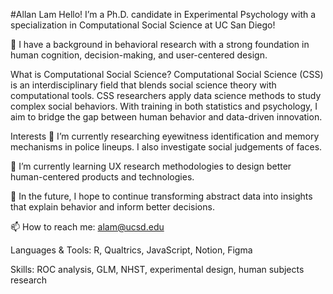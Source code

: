 #Allan Lam
Hello! I’m a Ph.D. candidate in Experimental Psychology with a specialization in Computational Social Science at UC San Diego!

🧠 I have a background in behavioral research with a strong foundation in human cognition, decision-making, and user-centered design.

What is Computational Social Science?
Computational Social Science (CSS) is an interdisciplinary field that blends social science theory with computational tools. CSS researchers apply data science methods to study complex social behaviors. With training in both statistics and psychology, I aim to bridge the gap between human behavior and data-driven innovation.

Interests
🔭 I’m currently researching eyewitness identification and memory mechanisms in police lineups. I also investigate social judgements of faces. 

🌱 I’m currently learning UX research methodologies to design better human-centered products and technologies.

🚀 In the future, I hope to continue transforming abstract data into insights that explain behavior and inform better decisions. 

📫 How to reach me: alam@ucsd.edu 

Languages & Tools: R, Qualtrics, JavaScript, Notion, Figma

Skills: ROC analysis, GLM, NHST, experimental design, human subjects research



<!--
**AllanLitLam/allanlitlam** is a ✨ _special_ ✨ repository because its `README.md` (this file) appears on your GitHub profile.

Here are some ideas to get you started:

- 🔭 I’m currently working on ...
- 🌱 I’m currently learning ...
- 👯 I’m looking to collaborate on ...
- 🤔 I’m looking for help with ...
- 💬 Ask me about ...
- 📫 How to reach me: ...
- 😄 Pronouns: ...
- ⚡ Fun fact: ...
-->
